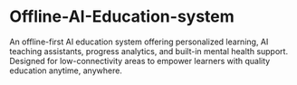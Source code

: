 # Offline-AI-Education-system
An offline-first AI education system offering personalized learning, AI teaching assistants, progress analytics, and built-in mental health support. Designed for low-connectivity areas to empower learners with quality education anytime, anywhere.
